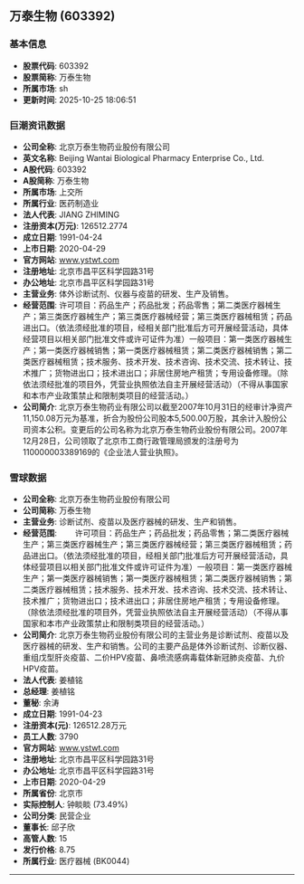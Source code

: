 ## 万泰生物 (603392)

### 基本信息

- **股票代码**: 603392
- **股票简称**: 万泰生物
- **所属市场**: sh
- **更新时间**: 2025-10-25 18:06:51

### 巨潮资讯数据

- **公司全称**: 北京万泰生物药业股份有限公司
- **英文名称**: Beijing Wantai Biological Pharmacy Enterprise Co., Ltd.
- **A股代码**: 603392
- **A股简称**: 万泰生物
- **所属市场**: 上交所
- **所属行业**: 医药制造业
- **法人代表**: JIANG ZHIMING
- **注册资本(万元)**: 126512.2774
- **成立日期**: 1991-04-24
- **上市日期**: 2020-04-29
- **官方网站**: www.ystwt.com
- **注册地址**: 北京市昌平区科学园路31号
- **办公地址**: 北京市昌平区科学园路31号
- **主营业务**: 体外诊断试剂、仪器与疫苗的研发、生产及销售。
- **经营范围**: 许可项目：药品生产；药品批发；药品零售；第二类医疗器械生产；第三类医疗器械生产；第三类医疗器械经营；第三类医疗器械租赁；药品进出口。（依法须经批准的项目，经相关部门批准后方可开展经营活动，具体经营项目以相关部门批准文件或许可证件为准）一般项目：第一类医疗器械生产；第一类医疗器械销售；第一类医疗器械租赁；第二类医疗器械销售；第二类医疗器械租赁；技术服务、技术开发、技术咨询、技术交流、技术转让、技术推广；货物进出口；技术进出口；非居住房地产租赁；专用设备修理。（除依法须经批准的项目外，凭营业执照依法自主开展经营活动）（不得从事国家和本市产业政策禁止和限制类项目的经营活动。）
- **公司简介**: 北京万泰生物药业有限公司以截至2007年10月31日的经审计净资产11,150.08万元为基准，折合为股份公司股本5,500.00万股，其余计入股份公司资本公积。变更后的公司名称为北京万泰生物药业股份有限公司。2007年12月28日，公司领取了北京市工商行政管理局颁发的注册号为110000003389169的《企业法人营业执照》。

### 雪球数据

- **公司全称**: 北京万泰生物药业股份有限公司
- **公司简称**: 万泰生物
- **主营业务**: 诊断试剂、疫苗以及医疗器械的研发、生产和销售。
- **经营范围**: 　　许可项目：药品生产；药品批发；药品零售；第二类医疗器械生产；第三类医疗器械生产；第三类医疗器械经营；第三类医疗器械租赁；药品进出口。（依法须经批准的项目，经相关部门批准后方可开展经营活动，具体经营项目以相关部门批准文件或许可证件为准）一般项目：第一类医疗器械生产；第一类医疗器械销售；第一类医疗器械租赁；第二类医疗器械销售；第二类医疗器械租赁；技术服务、技术开发、技术咨询、技术交流、技术转让、技术推广；货物进出口；技术进出口；非居住房地产租赁；专用设备修理。（除依法须经批准的项目外，凭营业执照依法自主开展经营活动）（不得从事国家和本市产业政策禁止和限制类项目的经营活动。）
- **公司简介**: 北京万泰生物药业股份有限公司的主营业务是诊断试剂、疫苗以及医疗器械的研发、生产和销售。公司的主要产品是体外诊断试剂、诊断仪器、重组戊型肝炎疫苗、二价HPV疫苗、鼻喷流感病毒载体新冠肺炎疫苗、九价HPV疫苗。
- **法人代表**: 姜植铭
- **总经理**: 姜植铭
- **董秘**: 余涛
- **成立日期**: 1991-04-23
- **注册资本(元)**: 126512.28万元
- **员工人数**: 3790
- **官方网站**: www.ystwt.com
- **注册地址**: 北京市昌平区科学园路31号
- **办公地址**: 北京市昌平区科学园路31号
- **上市日期**: 2020-04-29
- **所属省份**: 北京市
- **实际控制人**: 钟睒睒 (73.49%)
- **公司分类**: 民营企业
- **董事长**: 邱子欣
- **高管人数**: 15
- **发行价格**: 8.75
- **所属行业**: 医疗器械 (BK0044)

---